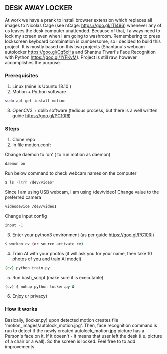 ## DESK AWAY LOCKER

At work we have a prank to install browser extension which replaces all images to Nicolas Cage (see nCage: https://goo.gl/rTl496) whenever any of us leaves the desk computer unattended. Because of that, I always need to lock my screen even when I am going to washroom. Remembering to press lockscreen keyboard combination is cumbersome, so I decided to build this project. It is mostly based on this two projects (Shantanu's webcam autolocker https://goo.gl/Cq5cHa and Shantnu Tiwari's Face Recognition with Python https://goo.gl/1YFKvM). 
Project is still raw, however accomplishes the purpose.

### Prerequisites
1. Linux (mine is Ubuntu 18.10 )
2. Motion + Python software 
```sh
sudo apt-get install motion
```
3. OpenCV3 + dblib software (tedious process, but there is a well written guide https://goo.gl/PC10Rl)

### Steps
1. Clone repo
2. In file motion.conf:

Change daemon to 'on' ( to run motion as daemon)
```sh
daemon on
```
Run below command to check webcam names on the computer
```sh
$ ls -ltrh /dev/video*
```
Since I am using USB webcam, I am using  /dev/video1
Change value to the preferred camera
```sh
videodevice /dev/video1
```
Change input config
```sh
input -1
```

3. Enter your python3 environment (as per guide https://goo.gl/PC10Rl)
```sh
$ workon cv (or source activate cv)
```
4. Train AI with your photos (it will ask you for your name, then take 10 photos of you and train AI model)
```sh
(cv) python train.py 
```
5. Run bash_script (make sure it is executable)
```sh
(cv) $ nohup python locker.py &
```
6. Enjoy ur privacy)


### How it works
Basically, (locker.py) upon detected motion creates file 'motion_images/autolock_motion.jpg'.
Then, face recognition command is run to detect if the newly created autolock_motion.jpg picture has a Person's face on it. 
If it doesn't - it means that user left the desk (i.e. picture of a chair or a wall). So the screen is locked. 
Feel free to to add improvements.


